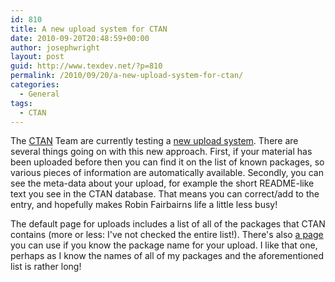 ```yaml
---
id: 810
title: A new upload system for CTAN
date: 2010-09-20T20:48:59+00:00
author: josephwright
layout: post
guid: http://www.texdev.net/?p=810
permalink: /2010/09/20/a-new-upload-system-for-ctan/
categories:
  - General
tags:
  - CTAN
---
```

The <a href="http://www.ctan.org/">CTAN</a> Team are currently testing a <a href="http://az.ctan.org/send/">new upload system</a>. There are several things going on with this new approach. First, if your material has been uploaded before then you can find it on the list of known packages, so various pieces of information are automatically available. Secondly, you can see the meta-data about your upload, for example the short README-like text you see in the CTAN database. That means you can correct/add to the entry, and hopefully makes Robin Fairbairns life a little less busy!

The default page for uploads includes a list of all of the packages that CTAN contains (more or less: I've not checked the entire list!). There's also <a href="http://az.ctan.org/send/enter_pkg">a page</a> you can use if you know the package name for your upload. I like that one, perhaps as I know the names of all of my packages and the aforementioned list is rather long!
